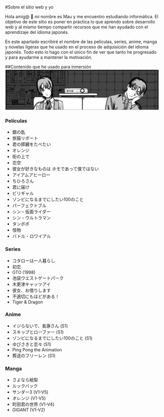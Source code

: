 #Sobre el sitio web y yo

Hola amig@ 🤖 mi nombre es Mau y me encuentro estudiando informática. El objetivo de este sitio es poner en práctica lo que aprendo sobre desarrollo web y al mismo tiempo compartir recursos que me han ayudado con el aprendizaje del idioma japonés.

En este apartado escribiré el nombre de las películas, series, anime, manga y novelas ligeras que he usado en el proceso de adquisición del idioma japonés. Todo esto lo hago con el único fin de ver que tanto he progresado y para ayudarme a mantener la motivación.

##Contenido que he usado para inmersión
![Eri](assets/img/eri2.png)

### Películas
* 銀の匙
* 旅猫リポート
* 君の膵臓をたべたい
* オレンジ
* 街の上で
* 恋空
* 彼女が好きなものは ホモであって僕ではない
* アイアムアヒーロー
* ちひろさん
* 君に届け
* ビリギャル
* ゾンビになるまでにしたい100のこと
* パーフェクトブル
* シン・仮面ライダー
* シン・ウルトラマン
* タンポポ
* 怪物
* バトル・ロワイアル
### Series
* コタローは一人暮らし
* 初恋
* GTO (1998)
* 池袋ウエストゲートパーク
* 木更津キャッツアイ
* 彼女、お借りします
* 不適切にもほどがある！
* Tiger & Dragon
### Anime
* イジらないで、長瀞さん (S1)
* スキップとローファー (S1)
* ゾンビになるまでにしたい100のこと (S1)
* ゆびさきと恋々 (S1)
* Ping Pong the Animation
* 葬送のフリーレン (S1)
### Manga
* さよなら絵梨
* ルックバック
* サンダー3 (V1-V5)
* オレンジ (V1-V5)
* 町田君の世界 (V1-V4)
* GIGANT (V1-V2)
  
